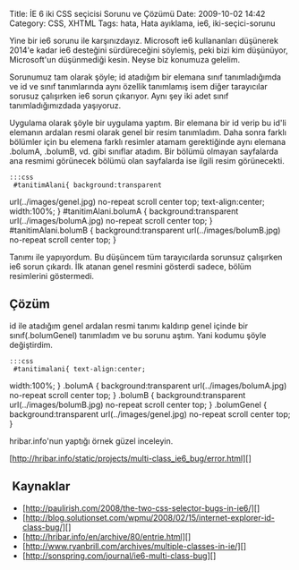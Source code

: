 Title: İE 6 iki CSS seçicisi Sorunu ve Çözümü
Date: 2009-10-02 14:42
Category: CSS, XHTML
Tags: hata, Hata ayıklama, ie6, iki-seçici-sorunu

Yine bir ie6 sorunu ile karşınızdayız. Microsoft ie6 kullananları
düşünerek 2014'e kadar ie6 desteğini sürdüreceğini söylemiş, peki bizi
kim düşünüyor, Microsoft'un düşünmediği kesin. Neyse biz konumuza
gelelim.

Sorunumuz tam olarak şöyle; id atadığım bir elemana sınıf tanımladığımda
ve id ve sınıf tanımlarında aynı özellik tanımlamış isem diğer
tarayıcılar sorusuz çalışırken ie6 sorun çıkarıyor. Aynı şey iki adet
sınıf tanımladığımızdada yaşıyoruz. 

Uygulama olarak şöyle bir uygulama yaptım. Bir elemana bir id verip bu
id'li elemanın ardalan resmi olarak genel bir resim tanımladım. Daha
sonra farklı bölümler için bu elemena farklı resimler atamam
gerektiğinde aynı elemana .bolumA, .bolumB, vd. gibi sınıflar atadım.
Bir bölümü olmayan sayfalarda ana resmimi görünecek bölümü olan
sayfalarda ise ilgili resim görünecekti. 

	:::css
	 #tanitimAlani{ background:transparent
url(../images/genel.jpg) no-repeat scroll center top; text-align:center;
width:100%; } #tanitimAlani.bolumA { background:transparent
url(../images/bolumA.jpg) no-repeat scroll center top; }
#tanitimAlani.bolumB { background:transparent url(../images/bolumB.jpg)
no-repeat scroll center top; } 

Tanımı ile yapıyordum. Bu düşüncem tüm tarayıcılarda sorunsuz çalışırken
ie6 sorun çıkardı. İlk atanan genel resmini gösterdi sadece, bölüm
resimlerini göstermedi.

## Çözüm

id ile atadığım genel ardalan resmi tanımı kaldırıp genel içinde bir
sınıf(.bolumGenel) tanımladım ve bu sorunu aştım. Yani kodumu şöyle
değiştirdim.

	:::css
	 #tanitimalani{ text-align:center;
width:100%; } .bolumA { background:transparent url(../images/bolumA.jpg)
no-repeat scroll center top; } .bolumB { background:transparent
url(../images/bolumB.jpg) no-repeat scroll center top; } .bolumGenel {
background:transparent url(../images/genel.jpg) no-repeat scroll center
top; } 

hribar.info'nun yaptığı örnek güzel inceleyin.

[http://hribar.info/static/projects/multi-class_ie6_bug/error.html][]

##  Kaynaklar

-   [http://paulirish.com/2008/the-two-css-selector-bugs-in-ie6/][]
-   [http://blog.solutionset.com/wpmu/2008/02/15/internet-explorer-id-class-bug/][]
-   [http://hribar.info/en/archive/80/entrie.html][]
-   [http://www.ryanbrill.com/archives/multiple-classes-in-ie/][]
-   [http://sonspring.com/journal/ie6-multi-class-bug][]

</p>

  [http://hribar.info/static/projects/multi-class_ie6_bug/error.html]: http://hribar.info/static/projects/multi-class_ie6_bug/error.html
  [http://paulirish.com/2008/the-two-css-selector-bugs-in-ie6/]: http://paulirish.com/2008/the-two-css-selector-bugs-in-ie6/
    "http://paulirish.com/2008/the-two-css-selector-bugs-in-ie6/"
  [http://blog.solutionset.com/wpmu/2008/02/15/internet-explorer-id-class-bug/]: http://blog.solutionset.com/wpmu/2008/02/15/internet-explorer-id-class-bug/
    "http://blog.solutionset.com/wpmu/2008/02/15/internet-explorer-id-class-bug/"
  [http://hribar.info/en/archive/80/entrie.html]: http://hribar.info/en/archive/80/entrie.html
    "http://hribar.info/en/archive/80/entrie.html"
  [http://www.ryanbrill.com/archives/multiple-classes-in-ie/]: http://www.ryanbrill.com/archives/multiple-classes-in-ie/
    "http://www.ryanbrill.com/archives/multiple-classes-in-ie/"
  [http://sonspring.com/journal/ie6-multi-class-bug]: http://sonspring.com/journal/ie6-multi-class-bug
    "http://sonspring.com/journal/ie6-multi-class-bug"
